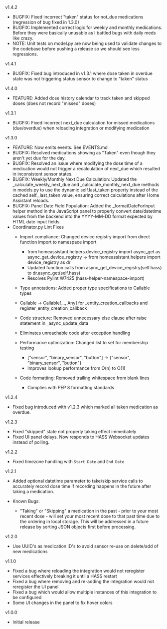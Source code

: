 v1.4.2
- BUGFIX: Fixed incorrect "taken" status for not_due medications (regression of bug fixed in 1.3.0)
- BUGFIX: Implemented correct logic for weekly and monthly medications. Before they were basically unusable as I battled bugs with daily meds like crazy.
- NOTE: Unit tests on model.py are now being used to validate changes to the codebase before pushing a release so we should see less regressions.

v1.4.1
- BUGFIX: Fixed bug introduced in v1.3.1 where dose taken in overdue state was not triggering status sensor to change to "taken" status

v1.4.0
- FEATURE: Added dose history calendar to track taken and skipped doses (does not record "missed" doses)

v1.3.1
- BUGFIX: Fixed incorrect next_due calculation for missed medications (due/overdue) when reloading integration or modifying medication

v1.3.0
- FEATURE: Now emits events. See EVENTS.md
- BUGFIX: Resolved medications showing as "Taken" even though they aren't yet due for the day.
- BUGFIX: Resolved an issue where modifying the dose time of a medication would not trigger a recalculation of next_due which resulted in inconsistent sensor states.
- BUGFIX: Weekly/Monthly Next Due Calculation: Updated the _calculate_weekly_next_due and _calculate_monthly_next_due methods in models.py to use the dynamic self.last_taken property instead of the cached self._last_taken value, ensuring correct calculations after Home Assistant reloads.
- BUGFIX: Panel Date Field Population: Added the _formatDateForInput helper method in the JavaScript panel to properly convert date/datetime values from the backend into the YYYY-MM-DD format expected by HTML date input fields.
- Coordinator.py Lint Fixes
  - Import compliance: Changed device registry import from direct function import to namespace import
    - from homeassistant.helpers.device_registry import async_get as async_get_device_registry → from homeassistant.helpers import device_registry as dr
    - Updated function calls from async_get_device_registry(self.hass) to dr.async_get(self.hass)
    - Resolves Pylint W7425 (hass-helper-namespace-import)
  - Type annotations: Added proper type specifications to Callable types
  - Callable → Callable[..., Any] for _entity_creation_callbacks and register_entity_creation_callback
  - Code structure: Removed unnecessary else clause after raise statement in _async_update_data

  - Eliminates unreachable code after exception handling
  - Performance optimization: Changed list to set for membership testing
    - ["sensor", "binary_sensor", "button"] → {"sensor", "binary_sensor", "button"}
    - Improves lookup performance from O(n) to O(1)
  - Code formatting: Removed trailing whitespace from blank lines
    - Complies with PEP 8 formatting standards

v1.2.4
- Fixed bug introduced with v1.2.3 which marked all taken medication as overdue.

v1.2.3
- Fixed "skipped" state not properly taking effect immediately
- Fixed UI panel delays. Now responds to HASS Websocket updates instead of polling.

v1.2.2
- Fixed timezone handling with `Start Date` and `End Date`

v1.2.1
- Added optional datetime parameter to take/skip service calls to accurately record dose time if recording happens in the future after taking a medication.

- Known Bugs:
    - "Taking" or "Skipping" a medication in the past - prior to your most recent dose - will set your most recent dose to that past time due to the ordering in local storage. This will be addressed in a future release by sorting JSON objects first before processing.

v1.2.0
- Use UUID's as medication ID's to avoid sensor re-use on delete/add of new medications

v1.1.0
- Fixed a bug where reloading the integration would not reregister services effectively breaking it until a HASS restart
- Fixed a bug where removing and re-adding the integration would not reregister the UI panel
- Fixed a bug which would allow multiple instances of this integration to be configured
- Some UI changes in the panel to fix hover colors

v1.0.0
- Initial release